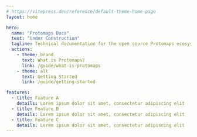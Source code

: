 ```yaml
---
# https://vitepress.dev/reference/default-theme-home-page
layout: home

hero:
  name: "Protomaps Docs"
  text: "Under Construction"
  tagline: Technical documentation for the open source Protomaps ecosystem
  actions:
    - theme: brand
      text: What is Protomaps?
      link: /guide/what-is-protomaps
    - theme: alt
      text: Getting Started
      link: /guide/getting-started

features:
  - title: Feature A
    details: Lorem ipsum dolor sit amet, consectetur adipiscing elit
  - title: Feature B
    details: Lorem ipsum dolor sit amet, consectetur adipiscing elit
  - title: Feature C
    details: Lorem ipsum dolor sit amet, consectetur adipiscing elit
---
```


